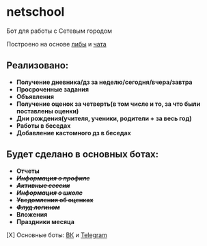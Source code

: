 # netschool
Бот для работы с Сетевым городом

Построено на основе [либы](https://github.com/nm17/netschoolapi) и [чата](https://t.me/netschoolapi)

## Реализовано:
+ **Получение дневника/дз за неделю/сегодня/вчера/завтра**
+ **Просроченные задания**
+ **Объявления**
+ **Получение оценок за четверть(в том числе и то, за что были поставлены оценки)**
+ **Дни рождения(учителя, ученики, родители + за весь год)**
+ **Работы в беседах**
+ **Добавление кастомного дз в беседах**

## Будет сделано в основных ботах:
+ **__Отчеты__**
+ ~~*__Информация о профиле__*~~
+ ~~*__Активные сессии__*~~
+ ~~*__Информация о школе__*~~
+ ~~**__Уведомления об оценках__**~~
+ ~~*__Флуд логином__*~~
+ **__Вложения__**
+ **__Праздники месяца__**

[X] Основные боты: [ВК](https://vk.com/netschoolbot) и [Telegram](https://t.me/netschoolbot)
